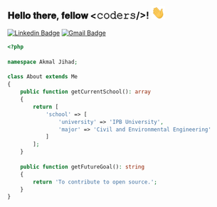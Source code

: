 <h2> 𝐇𝐞𝐥𝐥𝐨 𝐭𝐡𝐞𝐫𝐞, 𝐟𝐞𝐥𝐥𝐨𝐰 <𝚌𝚘𝚍𝚎𝚛𝚜/>! <img src="https://raw.githubusercontent.com/ABSphreak/ABSphreak/master/gifs/Hi.gif" width="30px"></h2>

[![Linkedin Badge](https://img.shields.io/badge/-akmaljihad-blue?style=flat-square&logo=Linkedin&logoColor=white&link=https://www.linkedin.com/in/akmaljihad/)](https://www.linkedin.com/in/akmaljihad/) 
[![Gmail Badge](https://img.shields.io/badge/-akmaljihad@apps.ipb.ac.id-c14438?style=flat-square&logo=Gmail&logoColor=white&link=mailto:akmaljihad@apps.ipb.ac.id)](mailto:akmaljihad@apps.ipb.ac.id)

```php
<?php

namespace Akmal Jihad;

class About extends Me
{
    public function getCurrentSchool(): array
    {
        return [
            'school' => [
                'university' => 'IPB University',
                'major' => 'Civil and Environmental Engineering'         
            ]
        ];
    }

    public function getFutureGoal(): string
    {
        return 'To contribute to open source.';
    }
}
```


